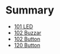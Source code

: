 # Summary
* [101 LED](/0101_led/README.md)
* [102 Buzzar](/0102_buzzer/README.md)
* [102 Button](/0102_button/README.md)
* [120 Button](/0120_button/README.md)